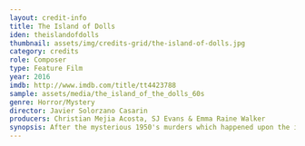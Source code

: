 ```yaml
---
layout: credit-info
title: The Island of Dolls
iden: theislandofdolls
thumbnail: assets/img/credits-grid/the-island-of-dolls.jpg
category: credits
role: Composer
type: Feature Film
year: 2016
imdb: http://www.imdb.com/title/tt4423788
sample: assets/media/the_island_of_the_dolls_60s
genre: Horror/Mystery
director: Javier Solorzano Casarin
producers: Christian Mejia Acosta, SJ Evans & Emma Raine Walker
synopsis: After the mysterious 1950's murders which happened upon the infamous 'Island of the Dolls', a modern-day British journalist, Emily has been assigned to research and uncover the truth of the unspoken event.
---
```



